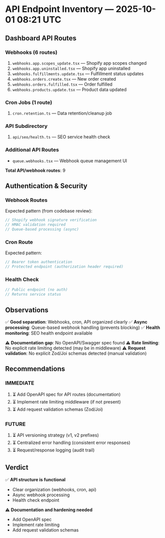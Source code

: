 # API Endpoint Inventory — 2025-10-01 08:21 UTC

## Dashboard API Routes

### Webhooks (6 routes)
1. `webhooks.app.scopes_update.tsx` — Shopify app scopes changed
2. `webhooks.app.uninstalled.tsx` — Shopify app uninstalled
3. `webhooks.fulfillments.update.tsx` — Fulfillment status updates
4. `webhooks.orders.create.tsx` — New order created
5. `webhooks.orders.fulfilled.tsx` — Order fulfilled
6. `webhooks.products.update.tsx` — Product data updated

### Cron Jobs (1 route)
1. `cron.retention.ts` — Data retention/cleanup job

### API Subdirectory
1. `api/seo/health.ts` — SEO service health check

### Additional API Routes
- `queue.webhooks.tsx` — Webhook queue management UI

**Total API/webhook routes**: 9

## Authentication & Security

### Webhook Routes
Expected pattern (from codebase review):
```typescript
// Shopify webhook signature verification
// HMAC validation required
// Queue-based processing (async)
```

### Cron Route
Expected pattern:
```typescript
// Bearer token authentication
// Protected endpoint (authorization header required)
```

### Health Check
```typescript
// Public endpoint (no auth)
// Returns service status
```

## Observations

✅ **Good separation**: Webhooks, cron, API organized clearly
✅ **Async processing**: Queue-based webhook handling (prevents blocking)
✅ **Health monitoring**: SEO health endpoint available

⚠️ **Documentation gap**: No OpenAPI/Swagger spec found
⚠️ **Rate limiting**: No explicit rate limiting detected (may be in middleware)
⚠️ **Request validation**: No explicit Zod/Joi schemas detected (manual validation)

## Recommendations

### IMMEDIATE
1. ⏳ Add OpenAPI spec for API routes (documentation)
2. ⏳ Implement rate limiting middleware (if not present)
3. ⏳ Add request validation schemas (Zod/Joi)

### FUTURE
1. ⏳ API versioning strategy (v1, v2 prefixes)
2. ⏳ Centralized error handling (consistent error responses)
3. ⏳ Request/response logging (audit trail)

## Verdict

✅ **API structure is functional**
- Clear organization (webhooks, cron, api)
- Async webhook processing
- Health check endpoint

⚠️ **Documentation and hardening needed**
- Add OpenAPI spec
- Implement rate limiting
- Add request validation schemas

